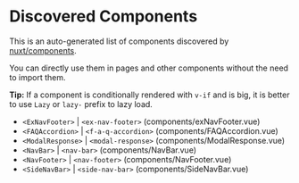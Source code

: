 # Discovered Components

This is an auto-generated list of components discovered by [nuxt/components](https://github.com/nuxt/components).

You can directly use them in pages and other components without the need to import them.

**Tip:** If a component is conditionally rendered with `v-if` and is big, it is better to use `Lazy` or `lazy-` prefix to lazy load.

- `<ExNavFooter>` | `<ex-nav-footer>` (components/exNavFooter.vue)
- `<FAQAccordion>` | `<f-a-q-accordion>` (components/FAQAccordion.vue)
- `<ModalResponse>` | `<modal-response>` (components/ModalResponse.vue)
- `<NavBar>` | `<nav-bar>` (components/NavBar.vue)
- `<NavFooter>` | `<nav-footer>` (components/NavFooter.vue)
- `<SideNavBar>` | `<side-nav-bar>` (components/SideNavBar.vue)
